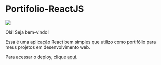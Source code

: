 # Portifolio-ReactJS

<img src="https://pbs.twimg.com/media/Fp3JW9UX0AAWU2s?format=jpg&name=medium"/>

Olá! Seja bem-vindo!

Essa é uma aplicação React bem simples que utilizo como portifólio para meus projetos em desenvolvimento web. 

Para acessar o deploy, clique <a href="https://veronicarubim.vercel.app/">aqui</a>. 
